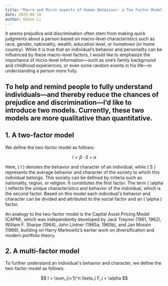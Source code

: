 ```yaml
---
title: "Macro and Micro aspects of Human Behaviour: a Two Factor Model and a Multi-Factor Model"
date: 2025-06-18
author: Kehan Li
---
```


It seems prejudice and discrimination often stem from making quick judgments about a person based on macro-level characteristics such as race, gender, nationality, wealth, education level, or hometown (or home country). While it is true that an individual’s behavior and personality can be influenced by these macro-level factors, I would like to emphasize the importance of micro-level information—such as one’s family background and childhood experiences, or even some random events in his life—in understanding a person more fully.

To help and remind people to fully understand individuals—and thereby reduce the chances of prejudice and discrimination—I’d like to introduce two models. Currently, these two models are more qualitative than quantitative.
---

## 1. A two-factor model
We define the two-factor model as follows:

$$
I = \beta \cdot S + \alpha
$$

Here, \( I \) denotes the behavior and character of an individual, while \( S \) represents the average behavior and character of the society to which this individual belongs. This society can be defined by criteria such as nationality, region, or religion. It constitutes the first factor. The term \( \alpha \) reflects the unique characteristics and behavior of the individual, which is the second factor. Based on this model each individual's behavior and character can be divided and attributed to the social factor and an \( \alpha \) factor.

An analogy to the two-factor model is the Capital Asset Pricing Model (CAPM), which was independently developed by Jack Treynor (1961, 1962), William F. Sharpe (1964), John Lintner (1965a, 1965b), and Jan Mossin (1966), building on Harry Markowitz’s earlier work on diversification and modern portfolio theory.

## 2. A multi-factor model
To further understand an individual's behavior and character, we define the two-factor model as follows:

$$
I = \sum_{i=1}^n \beta_i F_i + \alpha
$$


